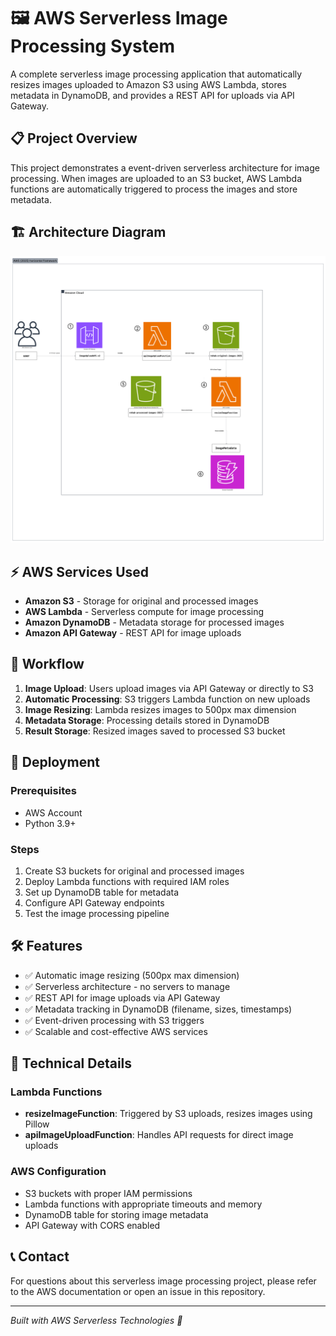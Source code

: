 # 🖼️ AWS Serverless Image Processing System

A complete serverless image processing application that automatically resizes images uploaded to Amazon S3 using AWS Lambda, stores metadata in DynamoDB, and provides a REST API for uploads via API Gateway.

## 📋 Project Overview

This project demonstrates a event-driven serverless architecture for image processing. When images are uploaded to an S3 bucket, AWS Lambda functions are automatically triggered to process the images and store metadata.

## 🏗️ Architecture Diagram

![Architecture Diagram](serverless-architecture.png)

## ⚡ AWS Services Used

- **Amazon S3** - Storage for original and processed images
- **AWS Lambda** - Serverless compute for image processing
- **Amazon DynamoDB** - Metadata storage for processed images
- **Amazon API Gateway** - REST API for image uploads

## 🔄 Workflow

1. **Image Upload**: Users upload images via API Gateway or directly to S3
2. **Automatic Processing**: S3 triggers Lambda function on new uploads
3. **Image Resizing**: Lambda resizes images to 500px max dimension
4. **Metadata Storage**: Processing details stored in DynamoDB
5. **Result Storage**: Resized images saved to processed S3 bucket

## 🚀 Deployment

### Prerequisites
- AWS Account
- Python 3.9+

### Steps
1. Create S3 buckets for original and processed images
2. Deploy Lambda functions with required IAM roles
3. Set up DynamoDB table for metadata
4. Configure API Gateway endpoints
5. Test the image processing pipeline

## 🛠️ Features

- ✅ Automatic image resizing (500px max dimension)
- ✅ Serverless architecture - no servers to manage
- ✅ REST API for image uploads via API Gateway
- ✅ Metadata tracking in DynamoDB (filename, sizes, timestamps)
- ✅ Event-driven processing with S3 triggers
- ✅ Scalable and cost-effective AWS services

## 🔧 Technical Details

### Lambda Functions
- **resizeImageFunction**: Triggered by S3 uploads, resizes images using Pillow
- **apiImageUploadFunction**: Handles API requests for direct image uploads

### AWS Configuration
- S3 buckets with proper IAM permissions
- Lambda functions with appropriate timeouts and memory
- DynamoDB table for storing image metadata
- API Gateway with CORS enabled

## 📞 Contact

For questions about this serverless image processing project, please refer to the AWS documentation or open an issue in this repository.

---

*Built with AWS Serverless Technologies 🚀*
